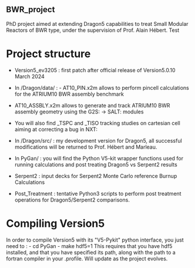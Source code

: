 ## BWR_project
PhD project aimed at extending Dragon5 capabilities to treat Small Modular Reactors of BWR type, under the supervision of Prof. Alain Hébert. Test

# Project structure

- Version5_ev3205 : first patch after official release of Version5.0.10 March 2024  
  
- In /Dragon/data/ : - AT10_PIN.x2m allows to perform pincell calculations for the ATRIUM10 BWR assembly benchmark  
  
- AT10_ASSBLY.x2m allows to generate and track ATRIUM10 BWR assembly geometry using the G2S: -> SALT: modules    
- You will also find _TSPC and _TISO tracking studies on cartesian cell aiming at correcting a bug in NXT:
- In /Dragon/src/ : my development version for Dragon5, all successful modifications will be returned to Prof. Hébert and Marleau.  
- In PyGan/ : you will find the Python V5-kit wrapper functions used for running calculations and post treating Dragon5 vs Serpent2 results  

- Serpent2 : input decks for Serpent2 Monte Carlo reference Burnup Calculations
- Post_Treatment : tentative Python3 scripts to perform post treatment operations for Dragon5/Serpent2 comparisons.


# Compiling Version5
In order to compile Version5 with its "V5-Pykit" python interface, you just need to :
 			- cd PyGan
    			- make hdf5=1
This requires that you have hdf5 installed, and that you have specified its path, along with the path to a fortran compiler in your .profile.
Will update as the project evolves.
 


